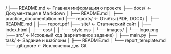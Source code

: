 /
├── README.md                      ← Главная информация о проекте
├── docs/                          ← Документация в Markdown
│   ├── README.md
│   ├── practice_documentation.md
├── reports/                       ← Отчёты (PDF, DOCX)
│   ├── README.md
│   ├── report.pdf
├── site/                          ← Статический сайт
│   ├── index.html
│   ├── css/
│   │   └── style.css
│   └── images/
│       └── logo.png
├── src/                           ← Исходный код (вариативное задание)
│   ├── main.py
├── task/                          ← Задание и шаблоны
│   ├── README.md
│   └── report_template.md
└── .gitignore                     ← Исключения для Git

